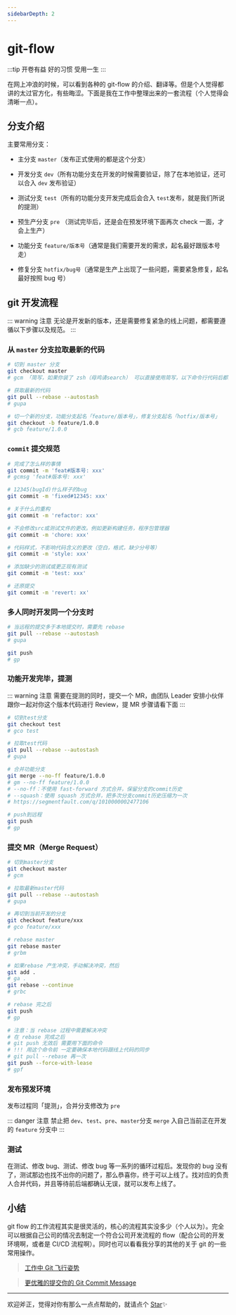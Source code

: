 ```yaml
---
sidebarDepth: 2
---
```


# git-flow

:::tip 开卷有益
好的习惯 受用一生
:::

在网上冲浪的时候，可以看到各种的 git-flow 的介绍、翻译等。但是个人觉得都讲的太过官方化，有些晦涩。下面是我在工作中整理出来的一套流程（个人觉得会清晰一点）。

## 分支介绍

主要常用分支：

- 主分支 `master`（发布正式使用的都是这个分支）

- 开发分支 `dev`（所有功能分支在开发的时候需要验证，除了在本地验证，还可以合入 `dev` 发布验证）

- 测试分支 `test`（所有的功能分支开发完成后会合入 `test`发布，就是我们所说的提测）

- 预生产分支 `pre` （测试完毕后，还是会在预发环境下面再次 check 一面，才会上生产）

- 功能分支 `feature/版本号`（通常是我们需要开发的需求，起名最好跟版本号走）

- 修复分支 `hotfix/bug号`（通常是生产上出现了一些问题，需要紧急修复，起名最好按照 bug 号）

## git 开发流程

::: warning 注意
无论是开发新的版本，还是需要修复紧急的线上问题，都需要遵循以下步骤以及规范。
:::

### 从 `master` 分支拉取最新的代码

```sh
# 切到 master 分支
git checkout master
# gcm 「简写，如果你装了 zsh（母鸡请search） 可以直接使用简写，以下命令行代码后都会跟简写」

# 获取最新的代码
git pull --rebase --autostash
# gupa

# 切一个新的分支，功能分支起名「feature/版本号」，修复分支起名「hotfix/版本号」
git checkout -b feature/1.0.0
# gcb feature/1.0.0
```

### `commit` 提交规范

```sh
# 完成了怎么样的事情
git commit -m 'feat#版本号: xxx'
# gcmsg 'feat#版本号: xxx'

# 12345(bugId)什么样子的bug
git commit -m 'fixed#12345: xxx'

# 关于什么的重构
git commit -m 'refactor: xxx'

# 不会修改src或测试文件的更改。例如更新构建任务，程序包管理器
git commit -m 'chore: xxx'

# 代码样式，不影响代码含义的更改（空白，格式，缺少分号等）
git commit -m 'style: xxx'

# 添加缺少的测试或更正现有测试
git commit -m 'test: xxx'

# 还原提交
git commit -m 'revert: xx'
```

### 多人同时开发同一个分支时

```sh
# 当远程的提交多于本地提交时，需要先 rebase
git pull --rebase --autostash
# gupa

git push
# gp
```

### 功能开发完毕，提测

::: warning 注意
需要在提测的同时，提交一个 MR，由团队 Leader 安排小伙伴跟你一起对你这个版本代码进行 Review，提 MR 步骤请看下面
:::

```sh
# 切到test分支
git checkout test
# gco test

# 拉取test代码
git pull --rebase --autostash
# gupa

# 合并功能分支
git merge --no-ff feature/1.0.0
# gm --no-ff feature/1.0.0
# --no-ff：不使用 fast-forward 方式合并，保留分支的commit历史
# --squash：使用 squash 方式合并，把多次分支commit历史压缩为一次
# https://segmentfault.com/q/1010000002477106

# push到远程
git push
# gp
```

### 提交 MR（Merge Request）

```sh
# 切到master分支
git checkout master
# gcm

# 拉取最新master代码
git pull --rebase --autostash
# gupa

# 再切到当前开发的分支
git checkout feature/xxx
# gco feature/xxx

# rebase master
git rebase master
# grbm

# 如果rebase 产生冲突，手动解决冲突，然后
git add .
# ga .
git rebase --continue
# grbc

# rebase 完之后
git push
# gp

# 注意：当 rebase 过程中需要解决冲突
# 在 rebase 完成之后
# git push 无效后 需要用下面的命令
# !!! 用这个命令前 一定要确保本地代码跟线上代码的同步
# git pull --rebase 再一次
git push --force-with-lease
# gpf
```

### 发布预发环境

发布过程同「提测」，合并分支修改为 `pre`

::: danger 注意
禁止把 `dev`、`test`、`pre`、`master`分支 `merge` 入自己当前正在开发的 `feature` 分支中
:::

### 测试

在测试、修改 bug、测试、修改 bug 等一系列的循环过程后。发现你的 bug 没有了，测试那边也找不出你的问题了，那么恭喜你，终于可以上线了。找对应的负责人合并代码，并且等待前后端都确认无误，就可以发布上线了。

## 小结

git flow 的工作流程其实是很灵活的，核心的流程其实没多少（个人以为）。完全可以根据自己公司的情况去制定一个符合公司开发流程的 flow（配合公司的开发环境啊，或者是 CI/CD 流程啊）。同时也可以看看我分享的其他的关于 git 的一些常用操作。

> [工作中 Git 飞行姿势](./git.md)

> [更优雅的提交你的 Git Commit Message](./git-commit-message.md)

---

欢迎斧正，觉得对你有那么一点点帮助的，就请点个 [Star](https://github.com/lqk9511/blog)✨
